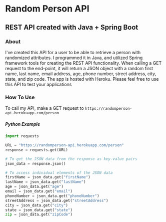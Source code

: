# Random Person API
## REST API created with Java + Spring Boot

### About

I've created this API for a user to be able to retrieve a person with randomized attributes. I programmed it in Java, and utilized Spring framework tools for creating the REST API functionality. When calling a GET request to the end-point, it will return a JSON object with a random first name, last name, email address, age, phone number, street address, city, state, and zip code. The app is hosted with Heroku. Please feel free to use this API to test your applications

### How To Use

To call my API, make a GET request to ```https://randomperson-api.herokuapp.com/person```

##### Python Example

```python
import requests

URL = "https://randomperson-api.herokuapp.com/person"
response = requests.get(URL)

# To get the JSON data from the response as key-value pairs
json_data = response.json()

# To access individual elements of the JSON data
firstName = json_data.get("firstName")
lastName = json_data.get("lastName")
age = json_data.get("age")
email = json_data.get("email")
phoneNumber = json_data.get("phoneNumber")
streetAddress = json_data.get("streetAddress")
city = json_data.get("city")
state = json_data.get("state")
zip = json_data.get("zipCode")


```
